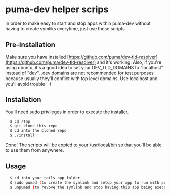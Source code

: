 # puma-dev helper scrips

In order to make easy to start and stop apps within puma-dev without having to create symliks everytime, just use these scripts.

## Pre-installation

Make sure you have installed [https://github.com/puma/dev-tld-resolver](https://github.com/puma/dev-tld-resolver) and it's working. Also, if you're using ubuntu, it's a good idea to set your DEV_TLD_DOMAINS to "localhost" instead of "dev". .dev domains are not recommended for test purposes because usually they'll conflict with top level domains. Use localhost and you'll avoid trouble :-)

## Installation
You'll need sudo privileges in order to execute the installer.

```bash
  $ cd /tmp
  $ git clone this repo
  $ cd into the cloned repo
  $ ./install
```

Done! The scripts will be copied to your /usr/local/bin so that you'll be able to use them from anywhere.

## Usage

```bash
  $ cd into your rails app folder
  $ sudo pumad (to create the symlink and setup your app to run with puma-dev)
  $ unpumad (to revove the symlink and stop having this app being executed by puma-dev)
```
